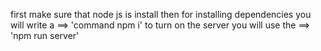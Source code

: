 first make sure that node js is install 
then for installing dependencies you will write a ==> 'command npm i'
to turn on the server you will use the ==> 'npm run server'
